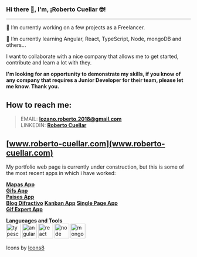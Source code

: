 ### Hi there 👋, I'm, ¡Roberto Cuellar 🤓!
---
 🔭 I’m currently working on a few projects as a Freelancer.

 🌱 I’m currently learning Angular, React, TypeScript, Node, mongoDB and others... 

  I want to collaborate with a nice company that allows me to get started, contribute and learn a lot with they.
  
  **I'm looking for an opportunity to demonstrate my skills, if you know of any company that requires a Junior Developer for their team, please let me know. Thank you.**
  
## How to reach me: 
  > EMAIL: **lozano.roberto.2018@gmail.com** <br>
   LINKEDIN: [**Roberto Cuellar**](https://www.linkedin.com/in/roberto-cuellar/**)
  
## [www.roberto-cuellar.com](www.roberto-cuellar.com) 
  My portfolio web page is currently under construction, but this is some of the most recent apps in which i have worked:
  
  [**Mapas App**](https://famous-bublanina-3a397f.netlify.app)<br>
  [**Gifs App**](https://graceful-dodol-b2eb6d.netlify.app/)<br>
  [**Paises App**](https://celebrated-rolypoly-d21d5c.netlify.app/)<br>
  [**Blog Difractivo**](http://tesis-fisica-unipamplona.s3-website-us-east-1.<br>amazonaws.com/)
  [**Kanban App**](http://kanbanapp-roberto-cuellar.s3-website-us-east-1.amazonaws.<br>com/)
  [**Single Page App**](http://spa-roberto-cuellar-2022.s3-website-us-east-1.amazonaws.com/)<br>
  [**Gif Expert App**](http://robertocuellarreact.s3-website-us-east-1.amazonaws.com/)<br>
  
  **Langueages and Tools**
  <br>
  <img src="https://img.icons8.com/color/192/typescript.png" alt="typescript" width="40" height="40" />
  <img src="https://img.icons8.com/color/192/angularjs.png" alt="angular" width="40" height="40" />
  <img src="https://img.icons8.com/color/192/react-native.png" alt="react" width="40" height="40" /> 
  <img src="https://img.icons8.com/color/192/nodejs.png" alt="node" width="40" height="40" /> 
  <img src="https://img.icons8.com/color/192/mongodb.png" alt="mongodb" width="40" height="40" /> 
  
  Icons by <a target="_blank" href="https://icons8.com">Icons8</a>

